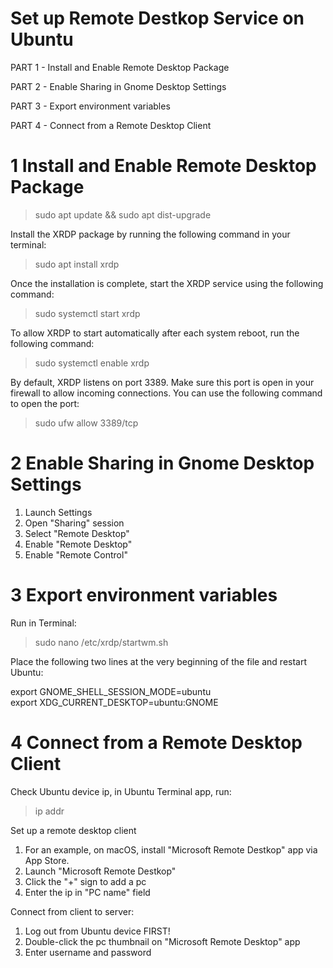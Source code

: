 # Set up Remote Destkop Service on Ubuntu

PART 1 - Install and Enable Remote Desktop Package

PART 2 - Enable Sharing in Gnome Desktop Settings

PART 3 - Export environment variables

PART 4 - Connect from a Remote Desktop Client

# 1 Install and Enable Remote Desktop Package

> sudo apt update && sudo apt dist-upgrade

Install the XRDP package by running the following command in your terminal:

> sudo apt install xrdp

Once the installation is complete, start the XRDP service using the following command:

> sudo systemctl start xrdp

To allow XRDP to start automatically after each system reboot, run the following command:

> sudo systemctl enable xrdp

By default, XRDP listens on port 3389. Make sure this port is open in your firewall to allow incoming connections. You can use the following command to open the port:

> sudo ufw allow 3389/tcp

# 2 Enable Sharing in Gnome Desktop Settings

1. Launch Settings
2. Open "Sharing" session
3. Select "Remote Desktop"
4. Enable "Remote Desktop"
5. Enable "Remote Control"

# 3 Export environment variables

Run in Terminal:

> sudo nano /etc/xrdp/startwm.sh

Place the following two lines at the very beginning of the file and restart Ubuntu:

export GNOME_SHELL_SESSION_MODE=ubuntu<br>
export XDG_CURRENT_DESKTOP=ubuntu:GNOME

# 4 Connect from a Remote Desktop Client

Check Ubuntu device ip, in Ubuntu Terminal app, run:

> ip addr

Set up a remote desktop client

1. For an example, on macOS, install "Microsoft Remote Destkop" app via App Store.
2. Launch "Microsoft Remote Destkop"
3. Click the "+" sign to add a pc
4. Enter the ip in "PC name" field

Connect from client to server:

1. Log out from Ubuntu device FIRST!
2. Double-click the pc thumbnail on "Microsoft Remote Desktop" app
3. Enter username and password
